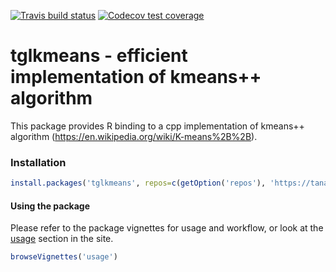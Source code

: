 
<!-- badges: start -->

[![Travis build
status](https://travis-ci.com/tanaylab/tglkmeans.svg?branch=master)](https://travis-ci.org/tanaylab/tglkmeans)
[![Codecov test
coverage](https://codecov.io/gh/tanaylab/tglkmeans/branch/master/graph/badge.svg)](https://codecov.io/gh/tanaylab/tglkmeans?branch=master)
<!-- badges: end -->

# tglkmeans - efficient implementation of kmeans++ algorithm

This package provides R binding to a cpp implementation of kmeans++
algorithm (<https://en.wikipedia.org/wiki/K-means%2B%2B>).

### Installation

``` r
install.packages('tglkmeans', repos=c(getOption('repos'), 'https://tanaylab.github.io/repo'))
```

#### Using the package

Please refer to the package vignettes for usage and workflow, or look at
the [usage](https://tanaylab.github.io/tglkmeans/articles/usage.html)
section in the site.

``` r
browseVignettes('usage') 
```
